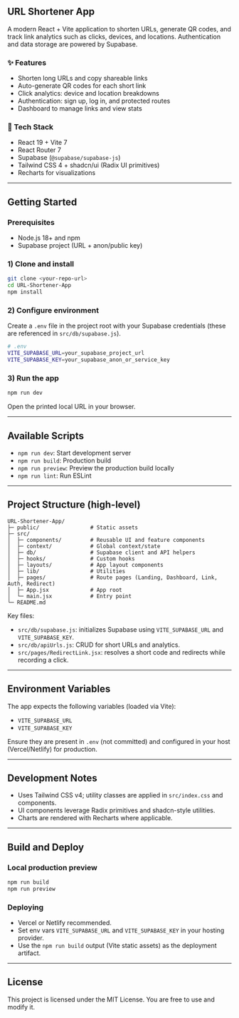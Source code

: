 ## URL Shortener App

A modern React + Vite application to shorten URLs, generate QR codes, and track link analytics such as clicks, devices, and locations. Authentication and data storage are powered by Supabase.

### ✨ Features

- Shorten long URLs and copy shareable links
- Auto-generate QR codes for each short link
- Click analytics: device and location breakdowns
- Authentication: sign up, log in, and protected routes
- Dashboard to manage links and view stats

### 🧰 Tech Stack

- React 19 + Vite 7
- React Router 7
- Supabase (`@supabase/supabase-js`)
- Tailwind CSS 4 + shadcn/ui (Radix UI primitives)
- Recharts for visualizations

---

## Getting Started

### Prerequisites

- Node.js 18+ and npm
- Supabase project (URL + anon/public key)

### 1) Clone and install

```bash
git clone <your-repo-url>
cd URL-Shortener-App
npm install
```

### 2) Configure environment

Create a `.env` file in the project root with your Supabase credentials (these are referenced in `src/db/supabase.js`).

```bash
# .env
VITE_SUPABASE_URL=your_supabase_project_url
VITE_SUPABASE_KEY=your_supabase_anon_or_service_key
```

### 3) Run the app

```bash
npm run dev
```

Open the printed local URL in your browser.

---

## Available Scripts

- `npm run dev`: Start development server
- `npm run build`: Production build
- `npm run preview`: Preview the production build locally
- `npm run lint`: Run ESLint

---

## Project Structure (high-level)

```
URL-Shortener-App/
├─ public/                # Static assets
├─ src/
│  ├─ components/         # Reusable UI and feature components
│  ├─ context/            # Global context/state
│  ├─ db/                 # Supabase client and API helpers
│  ├─ hooks/              # Custom hooks
│  ├─ layouts/            # App layout components
│  ├─ lib/                # Utilities
│  ├─ pages/              # Route pages (Landing, Dashboard, Link, Auth, Redirect)
│  ├─ App.jsx             # App root
│  └─ main.jsx            # Entry point
└─ README.md
```

Key files:

- `src/db/supabase.js`: initializes Supabase using `VITE_SUPABASE_URL` and `VITE_SUPABASE_KEY`.
- `src/db/apiUrls.js`: CRUD for short URLs and analytics.
- `src/pages/RedirectLink.jsx`: resolves a short code and redirects while recording a click.

---

## Environment Variables

The app expects the following variables (loaded via Vite):

- `VITE_SUPABASE_URL`
- `VITE_SUPABASE_KEY`

Ensure they are present in `.env` (not committed) and configured in your host (Vercel/Netlify) for production.

---

## Development Notes

- Uses Tailwind CSS v4; utility classes are applied in `src/index.css` and components.
- UI components leverage Radix primitives and shadcn-style utilities.
- Charts are rendered with Recharts where applicable.

---

## Build and Deploy

### Local production preview

```bash
npm run build
npm run preview
```

### Deploying

- Vercel or Netlify recommended.
- Set env vars `VITE_SUPABASE_URL` and `VITE_SUPABASE_KEY` in your hosting provider.
- Use the `npm run build` output (Vite static assets) as the deployment artifact.

---

## License

This project is licensed under the MIT License. You are free to use and modify it.
